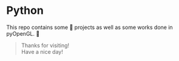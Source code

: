 # **Python**

This repo contains some :snake: projects as well as some works done in pyOpenGL. :rocket:



> Thanks for visiting!    
> Have a nice day!
